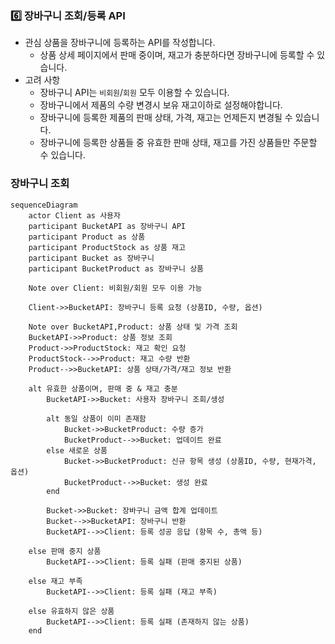 ### 6️⃣ 장바구니 조회/등록 API

- 관심 상품을 장바구니에 등록하는 API를 작성합니다.
    - 상품 상세 페이지에서 판매 중이며, 재고가 충분하다면 장바구니에 등록할 수 있습니다.
- 고려 사항
    - 장바구니 API는 `비회원`/`회원` 모두 이용할 수 있습니다.
    - 장바구니에서 제품의 수량 변경시 보유 재고이하로 설정해야합니다.
    - 장바구니에 등록한 제품의 판매 상태, 가격, 재고는 언제든지 변경될 수 있습니다.
    - 장바구니에 등록한 상품들 중 유효한 판매 상태, 재고를 가진 상품들만 주문할 수 있습니다.

### 장바구니 조회
```mermaid
sequenceDiagram
    actor Client as 사용자
    participant BucketAPI as 장바구니 API
    participant Product as 상품
    participant ProductStock as 상품 재고
    participant Bucket as 장바구니
    participant BucketProduct as 장바구니 상품

    Note over Client: 비회원/회원 모두 이용 가능

    Client->>BucketAPI: 장바구니 등록 요청 (상품ID, 수량, 옵션)

    Note over BucketAPI,Product: 상품 상태 및 가격 조회
    BucketAPI->>Product: 상품 정보 조회
    Product->>ProductStock: 재고 확인 요청
    ProductStock-->>Product: 재고 수량 반환
    Product-->>BucketAPI: 상품 상태/가격/재고 정보 반환

    alt 유효한 상품이며, 판매 중 & 재고 충분
        BucketAPI->>Bucket: 사용자 장바구니 조회/생성

        alt 동일 상품이 이미 존재함
            Bucket->>BucketProduct: 수량 증가
            BucketProduct-->>Bucket: 업데이트 완료
        else 새로운 상품
            Bucket->>BucketProduct: 신규 항목 생성 (상품ID, 수량, 현재가격, 옵션)
            BucketProduct-->>Bucket: 생성 완료
        end

        Bucket->>Bucket: 장바구니 금액 합계 업데이트
        Bucket-->>BucketAPI: 장바구니 반환
        BucketAPI-->>Client: 등록 성공 응답 (항목 수, 총액 등)

    else 판매 중지 상품
        BucketAPI-->>Client: 등록 실패 (판매 중지된 상품)

    else 재고 부족
        BucketAPI-->>Client: 등록 실패 (재고 부족)

    else 유효하지 않은 상품
        BucketAPI-->>Client: 등록 실패 (존재하지 않는 상품)
    end


```
